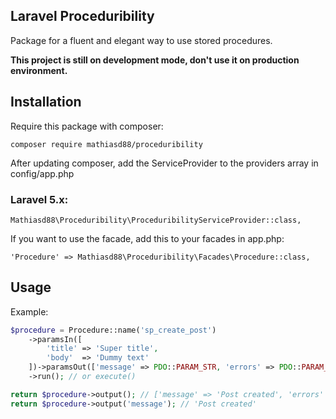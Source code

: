 ## Laravel Proceduribility

Package for a fluent and elegant way to use stored procedures.

**This project is still on development mode, don't use it on production environment.**

## Installation

Require this package with composer:

```
composer require mathiasd88/proceduribility
```

After updating composer, add the ServiceProvider to the providers array in config/app.php

### Laravel 5.x:

```
Mathiasd88\Proceduribility\ProceduribilityServiceProvider::class,
```

If you want to use the facade, add this to your facades in app.php:

```
'Procedure' => Mathiasd88\Proceduribility\Facades\Procedure::class,
```

## Usage

Example:

```php
$procedure = Procedure::name('sp_create_post')
    ->paramsIn([
        'title' => 'Super title',
        'body'  => 'Dummy text'
    ])->paramsOut(['message' => PDO::PARAM_STR, 'errors' => PDO::PARAM_INT]) // output values
    ->run(); // or execute()

return $procedure->output(); // ['message' => 'Post created', 'errors' => 0]
return $procedure->output('message'); // 'Post created'
```


